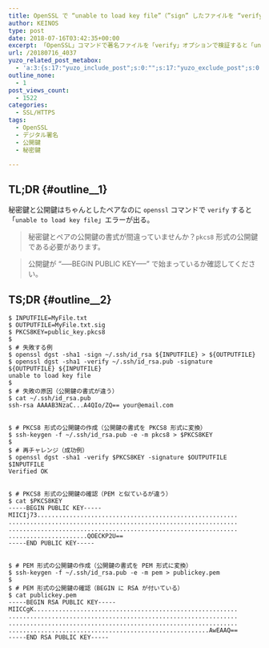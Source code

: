 ```yaml
---
title: OpenSSL で “unable to load key file”（”sign” したファイルを “verify” できない）
author: KEINOS
type: post
date: 2018-07-16T03:42:35+00:00
excerpt: 「OpenSSL」コマンドで著名ファイルを「verify」オプションで検証すると「unable to load key file」エラーが出る場合、公開鍵の書式が正しいか確認してください。「BEGIN PUBLIC KEY」で始まっている必要があります。
url: /20180716_4037
yuzo_related_post_metabox:
  - 'a:3:{s:17:"yuzo_include_post";s:0:"";s:17:"yuzo_exclude_post";s:0:"";s:21:"yuzo_disabled_related";N;}'
outline_none:
  - 1
post_views_count:
  - 1522
categories:
  - SSL/HTTPS
tags:
  - OpenSSL
  - デジタル署名
  - 公開鍵
  - 秘密鍵

---
```

## TL;DR {#outline__1}

秘密鍵と公開鍵はちゃんとしたペアなのに `openssl` コマンドで `verify` すると「`unable to load key file`」エラーが出る。

> 秘密鍵とペアの公開鍵の書式が間違っていませんか？`pkcs8` 形式の公開鍵である必要があります。
    
> 公開鍵が &#8220;&#8212;&#8211;BEGIN PUBLIC KEY&#8212;&#8211;&#8221; で始まっているか確認してください。 

## TS;DR {#outline__2}

    $ INPUTFILE=MyFile.txt
    $ OUTPUTFILE=MyFile.txt.sig
    $ PKCS8KEY=public_key.pkcs8
    $
    $ # 失敗する例
    $ openssl dgst -sha1 -sign ~/.ssh/id_rsa ${INPUTFILE} > ${OUTPUTFILE}
    $ openssl dgst -sha1 -verify ~/.ssh/id_rsa.pub -signature ${OUTPUTFILE} ${INPUTFILE}
    unable to load key file
    $
    $ # 失敗の原因（公開鍵の書式が違う）
    $ cat ~/.ssh/id_rsa.pub
    ssh-rsa AAAAB3NzaC...A4QIo/ZQ== your@email.com
    

    $ # PKCS8 形式の公開鍵の作成（公開鍵の書式を PKCS8 形式に変換）
    $ ssh-keygen -f ~/.ssh/id_rsa.pub -e -m pkcs8 > $PKCS8KEY
    $
    $ # 再チャレンジ（成功例）
    $ openssl dgst -sha1 -verify $PKCS8KEY -signature $OUTPUTFILE $INPUTFILE
    Verified OK
    

    $ # PKCS8 形式の公開鍵の確認（PEM と似ているが違う）
    $ cat $PKCS8KEY
    -----BEGIN PUBLIC KEY-----
    MIICIj73........................................................
    ................................................................
    ................................................................
    ......................QOECKP2U==
    -----END PUBLIC KEY-----
    

    $ # PEM 形式の公開鍵の作成（公開鍵の書式を PEM 形式に変換）
    $ ssh-keygen -f ~/.ssh/id_rsa.pub -e -m pem > publickey.pem
    $
    $ # PEM 形式の公開鍵の確認（BEGIN に RSA が付いている）
    $ cat publickey.pem
    -----BEGIN RSA PUBLIC KEY-----
    MIICCgK.........................................................
    ................................................................
    ................................................................
    ........................................................AwEAAQ==
    -----END RSA PUBLIC KEY-----